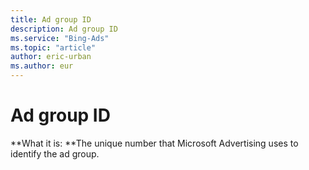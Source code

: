 ```yaml
---
title: Ad group ID
description: Ad group ID
ms.service: "Bing-Ads"
ms.topic: "article"
author: eric-urban
ms.author: eur
---
```


# Ad group ID

**What it is: **The unique number that Microsoft Advertising uses to identify the ad group.


